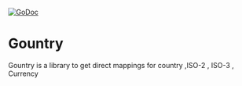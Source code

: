 [![GoDoc](https://godoc.org/github.com/gopherine/gountry?status.svg)](http://godoc.org/github.com/gopherine/gountry)

# Gountry
Gountry is a library to get direct mappings for country ,ISO-2 , ISO-3 , Currency
